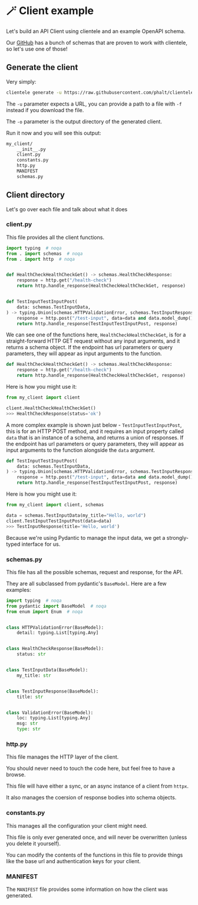 # 🪄 Client example

Let's build an API Client using clientele and an example OpenAPI schema.

Our [GitHub](https://github.com/phalt/clientele/tree/main/example_openapi_specs) has a bunch of schemas that are proven to work with clientele, so let's use one of those!

## Generate the client

Very simply:

```sh
clientele generate -u https://raw.githubusercontent.com/phalt/clientele/main/example_openapi_specs/simple.json -o my_client/
```

The `-u` parameter expects a URL, you can provide a path to a file with `-f` instead if you download the file.

The `-o` parameter is the output directory of the generated client.

Run it now and you will see this output:

```sh
my_client/
    __init__.py
    client.py
    constants.py
    http.py
    MANIFEST
    schemas.py
```

## Client directory

Let's go over each file and talk about what it does

### client.py

This file provides all the client functions.

```py title="my_client/client.py" linenums="1"
import typing  # noqa
from . import schemas  # noqa
from . import http  # noqa


def HealthCheckHealthCheckGet() -> schemas.HealthCheckResponse:
    response = http.get("/health-check")
    return http.handle_response(HealthCheckHealthCheckGet, response)


def TestInputTestInputPost(
    data: schemas.TestInputData,
) -> typing.Union[schemas.HTTPValidationError, schemas.TestInputResponse]:
    response = http.post("/test-input", data=data and data.model_dump())
    return http.handle_response(TestInputTestInputPost, response) 
```

We can see one of the functions here, `HealthCheckHealthCheckGet`, is for a straight-forward HTTP GET request without any input arguments, and it returns a schema object. If the endpoint has url parameters or query parameters, they will appear as input arguments to the function.

```py
def HealthCheckHealthCheckGet() -> schemas.HealthCheckResponse:
    response = http.get("/health-check")
    return http.handle_response(HealthCheckHealthCheckGet, response)
```

Here is how you might use it:

```py
from my_client import client

client.HealthCheckHealthCheckGet()
>>> HealthCheckResponse(status='ok')
```

A more complex example is shown just below - `TestInputTestInputPost`, this is for an HTTP POST method, and it requires an input property called `data` that is an instance of a schema, and returns a union of responses. If the endpoint has url parameters or query parameters, they will appear as input arguments to the function alongside the `data` argument.

```py
def TestInputTestInputPost(
    data: schemas.TestInputData,
) -> typing.Union[schemas.HTTPValidationError, schemas.TestInputResponse]:
    response = http.post("/test-input", data=data and data.model_dump())
    return http.handle_response(TestInputTestInputPost, response) 
```

Here is how you might use it:

```py
from my_client import client, schemas

data = schemas.TestInputData(my_title="Hello, world")
client.TestInputTestInputPost(data=data)
>>> TestInputResponse(title='Hello, world')
```

Because we're using Pydantic to manage the input data, we get a strongly-typed interface for us.

### schemas.py

This file has all the possible schemas, request and response, for the API.

They are all subclassed from pydantic's `BaseModel`. Here are a few examples:

```py title="my_client/schemas.py" linenums="1"
import typing  # noqa
from pydantic import BaseModel  # noqa
from enum import Enum  # noqa


class HTTPValidationError(BaseModel):
    detail: typing.List[typing.Any]


class HealthCheckResponse(BaseModel):
    status: str


class TestInputData(BaseModel):
    my_title: str


class TestInputResponse(BaseModel):
    title: str


class ValidationError(BaseModel):
    loc: typing.List[typing.Any]
    msg: str
    type: str

```

### http.py

This file manages the HTTP layer of the client.

You should never need to touch the code here, but feel free to have a browse.

This file will have either a sync, or an async instance of a client from `httpx`.

It also manages the coersion of response bodies into schema objects.

### constants.py

This manages all the configuration your client might need.

This file is only ever generated once, and will never be overwritten (unless you delete it yourself).

You can modify the contents of the functions in this file to provide things like the base url and authentication keys for your client.

### MANIFEST

The `MANIFEST` file provides some information on how the client was generated.
